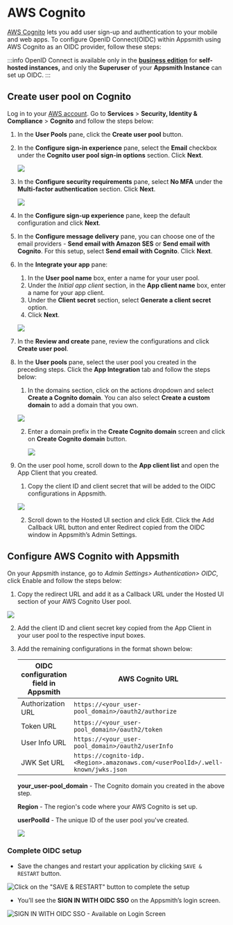 # AWS Cognito

[AWS Cognito](https://aws.amazon.com/cognito/) lets you add user sign-up and authentication to your mobile and web apps. To configure OpenID Connect(OIDC) within Appsmith using AWS Cognito as an OIDC provider, follow these steps:

:::info
OpenID Connect is available only in the [**business edition**](https://www.appsmith.com/pricing) for **self-hosted instances,** and only the **Superuser** of your **Appsmith Instance** can set up OIDC.
:::

## Create user pool on Cognito

Log in to your [AWS account](https://console.aws.amazon.com/console/home). Go to **Services** > **Security, Identity & Compliance** > **Cognito** and follow the steps below:

1. In the **User Pools** pane, click the **Create user pool** button.
2. In the **Configure sign-in experience** pane,  select the **Email** checkbox under the **Cognito user pool sign-in options** section. Click **Next**.

    ![](/img/Step1-AWS_Cognito.png)

3. In the **Configure security requirements** pane, select **No MFA** under the **Multi-factor authentication** section. Click **Next**. 

    ![](/img/Step2-AWS_Cognito.png)

4. In the **Configure sign-up experience** pane, keep the default configuration and click **Next**.
5. In the **Configure message delivery** pane, you can choose one of the email providers - **Send email with Amazon SES** or **Send email with Cognito**. For this setup, select **Send email with Cognito**. Click **Next**.
6.  In the **Integrate your app** pane:
    1. In the **User pool name** box, enter a name for your user pool.
    2. Under the *Initial app client* section, in the **App client name** box, enter a name for your app client.
    3. Under the **Client secret** section, select **Generate a client secret** option.
    4. Click **Next**.

    ![](/img/AWS-cognito_App_client.png)

7. In the **Review and create** pane, review the configurations and click **Create user pool**.
8. In the **User pools** pane, select the user pool you created in the preceding steps. Click the **App Integration** tab and follow the steps below:
    1. In the domains section, click on the actions dropdown and select **Create a Cognito domain**. You can also select **Create a custom domain** to add a domain that you own.

    ![](/img/AWS-cognito_create-cognito-domain.png)

    2. Enter a domain prefix in the **Create Cognito domain** screen and click on **Create Cognito domain** button.

        ![](/img/AWS-cognito_create_domain.png)

9. On the user pool home, scroll down to the **App client list** and open the App Client that you created.
    1. Copy the client ID and client secret that will be added to the OIDC configurations in Appsmith.

    ![](/img/AWS-cognito_client-creds.png)

    2. Scroll down to the Hosted UI section and click Edit. Click the Add Callback URL button and enter Redirect copied from the OIDC window in Appsmith’s Admin Settings.

## Configure AWS Cognito with Appsmith

On your Appsmith instance, go to *Admin Settings> Authentication> OIDC*, click Enable and follow the steps below:

1. Copy the redirect URL and add it as a Callback URL under the Hosted UI section of your AWS Cognito User pool.

![](/img/AWS-cognito_callback-url.png)

2. Add the client ID and client secret key copied from the App Client in your user pool to the respective input boxes.
3. Add the remaining configurations in the format shown below:

    | OIDC configuration field in Appsmith | AWS Cognito URL |
    | -------------------------------------|----------------------- |
    | Authorization URL                    | `https://<your_user-pool_domain>/oauth2/authorize`|
    | Token URL                            | `https://<your_user-pool_domain>/oauth2/token` |
    | User Info URL                        | `https://<your_user-pool_domain>/oauth2/userInfo` |
    | JWK Set URL                          | `https://cognito-idp.<Region>.amazonaws.com/<userPoolId>/.well-known/jwks.json` | 

    **your_user-pool_domain** - The Cognito domain you created in the above step.

    **Region** - The region's code where your AWS Cognito is set up.

    **userPoolId** - The unique ID of the user pool you've created.

    ![](/img/AWS_Urls.png)

### Complete OIDC setup

* Save the changes and restart your application by clicking `SAVE & RESTART` button.

![Click on the "SAVE & RESTART" button to complete the setup](/img/Appsmith-OIDC-Setup-Complete.png)

* You’ll see the **SIGN IN WITH OIDC SSO** on the Appsmith’s login screen.

![SIGN IN WITH OIDC SSO - Available on Login Screen](/img/Appsmith-SSO-OIDC-Available.png)


